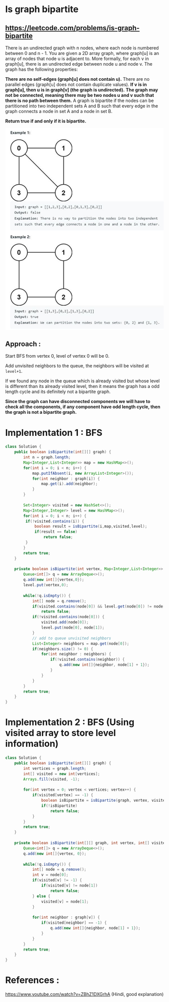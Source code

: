 # Is graph bipartite
## https://leetcode.com/problems/is-graph-bipartite

There is an undirected graph with n nodes, where each node is numbered between 0 and n - 1. You are given a 2D array graph, where graph[u] is an array of nodes that node u is adjacent to. More formally, for each v in graph[u], there is an undirected edge between node u and node v. The graph has the following properties:

**There are no self-edges (graph[u] does not contain u).**
There are no parallel edges (graph[u] does not contain duplicate values).
**If v is in graph[u], then u is in graph[v] (the graph is undirected).**
**The graph may not be connected, meaning there may be two nodes u and v such that there is no path between them.**
A graph is bipartite if the nodes can be partitioned into two independent sets A and B such that every edge in the graph connects a node in set A and a node in set B.

**Return true if and only if it is bipartite.**

![Is Graph Bipartite](example.JPG?raw=true)

## Approach :
Start BFS from vertex 0, level of vertex 0 will be 0.

Add unvisited neighbors to the queue, the neighbors will be visited at `level+1`.

If we found any node in the queue which is already visited but whose level is different than its already visited level, then it means the graph has a odd length cycle and its definitely not a bipartite graph. 

**Since the graph can have disconnected components we will have to check all the components, if any component have odd length cycle, then the graph is not a bipartite graph.**

# Implementation 1 : BFS
```java
class Solution {
    public boolean isBipartite(int[][] graph) {
        int n = graph.length;
        Map<Integer,List<Integer>> map = new HashMap<>();
        for(int i = 0; i < n; i++) {
            map.putIfAbsent(i, new ArrayList<Integer>());
            for(int neighbor : graph[i]) {
                map.get(i).add(neighbor);
            }
        }
        
        Set<Integer> visited = new HashSet<>();
        Map<Integer,Integer> level = new HashMap<>();
        for(int i = 0; i < n; i++) {
         if(!visited.contains(i)) {
             boolean result = isBipartite(i,map,visited,level);
             if(result == false)
                 return false;
         }   
        }
        return true;
    }
    
    private boolean isBipartite(int vertex, Map<Integer,List<Integer>> map, Set<Integer> visited, Map<Integer,Integer> level) {
        Queue<int[]> q = new ArrayDeque<>();
        q.add(new int[]{vertex,0});
        level.put(vertex,0);
        
        while(!q.isEmpty()) {
            int[] node = q.remove();
            if(visited.contains(node[0]) && level.get(node[0]) != node[1])
                return false;
            if(!visited.contains(node[0])) {
                visited.add(node[0]);
                level.put(node[0], node[1]);
            }
            // add to queue unvisited neighbors
            List<Integer> neighbors = map.get(node[0]);
            if(neighbors.size() != 0) {
                for(int neighbor : neighbors) {
                    if(!visited.contains(neighbor)) {
                        q.add(new int[]{neighbor, node[1] + 1});
                    }
                }
            }
        }
        return true;
    }
}

```

# Implementation 2 : BFS (Using visited array to store level information)
```java
class Solution {
    public boolean isBipartite(int[][] graph) {
        int vertices = graph.length;
        int[] visited = new int[vertices];
        Arrays.fill(visited, -1);
        
        for(int vertex = 0; vertex < vertices; vertex++) {
            if(visited[vertex] == -1) {
                boolean isBipartite = isBipartite(graph, vertex, visited);
                if(!isBipartite)
                    return false;
            }
        }
        return true;
    }
    
    private boolean isBipartite(int[][] graph, int vertex, int[] visited) {
        Queue<int[]> q = new ArrayDeque<>();
        q.add(new int[]{vertex, 0});
        
        while(!q.isEmpty()) {
            int[] node = q.remove();
            int v = node[0];
            if(visited[v] != -1) {
                if(visited[v] != node[1])
                    return false;
            } else {
                visited[v] = node[1];
            }
            
            for(int neighbor : graph[v]) {
                if(visited[neighbor] == -1) {
                    q.add(new int[]{neighbor, node[1] + 1});
                }
            }
        }
        return true;
    }
}
```

# References :
https://www.youtube.com/watch?v=ZBhZ1DXGrhA (Hindi, good explanation)

